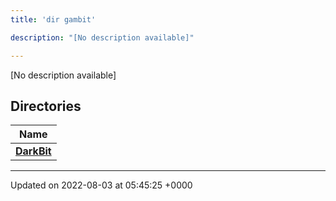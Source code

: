 ```yaml
---
title: 'dir gambit'

description: "[No description available]"

---
```







[No description available]

## Directories

| Name           |
| -------------- |
| **[DarkBit](/documentation/code/main/files/dir_942f8d798c3658965d2baafb0a0fad20/#dir-darkbit)**  |






-------------------------------

Updated on 2022-08-03 at 05:45:25 +0000
